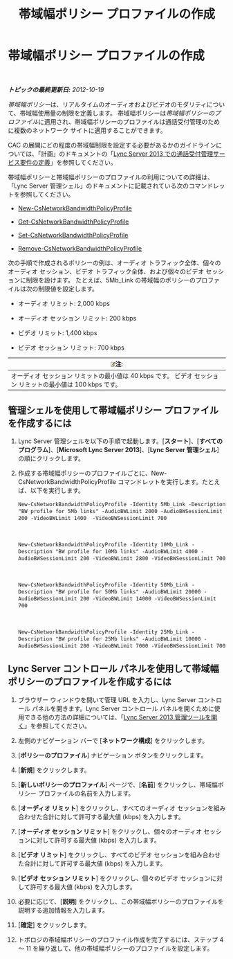 ﻿---
title: 帯域幅ポリシー プロファイルの作成
TOCTitle: 帯域幅ポリシー プロファイルの作成
ms:assetid: a71881ef-b04a-465e-9abb-0577bfd182f3
ms:mtpsurl: https://technet.microsoft.com/ja-jp/library/Gg412785(v=OCS.15)
ms:contentKeyID: 48273203
ms.date: 05/19/2016
mtps_version: v=OCS.15
ms.translationtype: HT
---

# 帯域幅ポリシー プロファイルの作成

 

_**トピックの最終更新日:** 2012-10-19_

*帯域幅ポリシー*は、リアルタイムのオーディオおよびビデオのモダリティについて、帯域幅使用量の制限を定義します。 帯域幅ポリシーは*帯域幅ポリシーのプロファイル*に適用され、帯域幅ポリシーのプロファイルは通話受付管理のために複数のネットワーク サイトに適用することができます。

CAC の展開にどの程度の帯域幅制限を設定する必要があるかのガイドラインについては、「計画」のドキュメントの「[Lync Server 2013 での通話受付管理サービス要件の定義](lync-server-2013-defining-your-requirements-for-call-admission-control.md)」を参照してください。

帯域幅ポリシーと帯域幅ポリシーのプロファイルの利用についての詳細は、「Lync Server 管理シェル」のドキュメントに記載されている次のコマンドレットを参照してください。

  - [New-CsNetworkBandwidthPolicyProfile](new-csnetworkbandwidthpolicyprofile.md)

  - [Get-CsNetworkBandwidthPolicyProfile](https://docs.microsoft.com/en-us/powershell/module/skype/Get-CsNetworkBandwidthPolicyProfile)

  - [Set-CsNetworkBandwidthPolicyProfile](set-csnetworkbandwidthpolicyprofile.md)

  - [Remove-CsNetworkBandwidthPolicyProfile](remove-csnetworkbandwidthpolicyprofile.md)

次の手順で作成されるポリシーの例は、オーディオ トラフィック全体、個々のオーディオ セッション、ビデオ トラフィック全体、および個々のビデオ セッションに制限を設けます。 たとえば、5Mb\_Link の帯域幅のポリシーのプロファイルは次の制限値を設定します。

  - オーディオ リミット: 2,000 kbps

  - オーディオ セッション リミット: 200 kbps

  - ビデオ リミット: 1,400 kbps

  - ビデオ セッション リミット: 700 kbps

<table>
<thead>
<tr class="header">
<th><img src="images/Gg412781.note(OCS.15).gif" title="note" alt="note" />注:</th>
</tr>
</thead>
<tbody>
<tr class="odd">
<td>オーディオ セッション リミットの最小値は 40 kbps です。 ビデオ セッション リミットの最小値は 100 kbps です。</td>
</tr>
</tbody>
</table>


## 管理シェルを使用して帯域幅ポリシー プロファイルを作成するには

1.  Lync Server 管理シェルを以下の手順で起動します。\[**スタート**\]、\[**すべてのプログラム**\]、\[**Microsoft Lync Server 2013**\]、\[**Lync Server 管理シェル**\] の順にクリックします。

2.  作成する帯域幅ポリシーのプロファイルごとに、New-CsNetworkBandwidthPolicyProfile コマンドレットを実行します。たとえば、以下を実行します。
    
        New-CsNetworkBandwidthPolicyProfile -Identity 5Mb_Link -Description "BW profile for 5Mb links" -AudioBWLimit 2000 -AudioBWSessionLimit 200 -VideoBWLimit 1400  -VideoBWSessionLimit 700

       &nbsp;
    
        New-CsNetworkBandwidthPolicyProfile -Identity 10Mb_Link -Description "BW profile for 10Mb links" -AudioBWLimit 4000 -AudioBWSessionLimit 200 -VideoBWLimit 2800 -VideoBWSessionLimit 700

       &nbsp;
    
        New-CsNetworkBandwidthPolicyProfile -Identity 50Mb_Link -Description "BW profile for 50Mb links" -AudioBWLimit 20000 -AudioBWSessionLimit 200 -VideoBWLimit 14000 -VideoBWSessionLimit 700

       &nbsp;
    
        New-CsNetworkBandwidthPolicyProfile -Identity 25Mb_Link -Description "BW profile for 25Mb links" -AudioBWLimit 10000 -AudioBWSessionLimit 200 -VideoBWLimit 7000 -VideoBWSessionLimit 700

## Lync Server コントロール パネルを使用して帯域幅ポリシーのプロファイルを作成するには

1.  ブラウザー ウィンドウを開いて管理 URL を入力し、Lync Server コントロール パネルを開きます。Lync Server コントロール パネルを開くために使用できる他の方法の詳細については、「[Lync Server 2013 管理ツールを開く](lync-server-2013-open-lync-server-administrative-tools.md)」を参照してください。

2.  左側のナビゲーション バーで \[**ネットワーク構成**\] をクリックします。

3.  \[**ポリシーのプロファイル**\] ナビゲーション ボタンをクリックします。

4.  \[**新規**\] をクリックします。

5.  \[**新しいポリシーのプロファイル**\] ページで、\[**名前**\] をクリックし、帯域幅ポリシー プロファイルの名前を入力します。

6.  \[**オーディオ リミット**\] をクリックし、すべてのオーディオ セッションを組み合わせた合計に対して許可する最大値 (kbps) を入力します。

7.  \[**オーディオ セッション リミット**\] をクリックし、個々のオーディオ セッションに対して許可する最大値 (kbps) を入力します。

8.  \[**ビデオ リミット**\] をクリックし、すべてのビデオ セッションを組み合わせた合計に対して許可する最大値 (kbps) を入力します。

9.  \[**ビデオ セッション リミット**\] をクリックし、個々のビデオ セッションに対して許可する最大値 (kbps) を入力します。

10. 必要に応じて、\[**説明**\] をクリックし、この帯域幅ポリシーのプロファイルを説明する追加情報を入力します。

11. \[**確定**\] をクリックします。

12. トポロジの帯域幅ポリシーのプロファイル作成を完了するには、ステップ 4 ～ 11 を繰り返して、他の帯域幅ポリシーのプロファイルを設定します。

